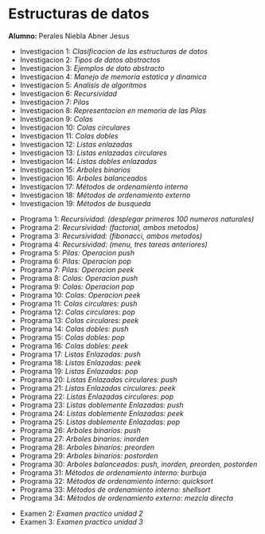<h1>Estructuras de datos</h1>
<b>Alumno: </b>Perales Niebla Abner Jesus
<ul>
  <li b>Investigacion 1: </b> <i> Clasificacion de las estructuras de datos</i>
  <li b>Investigacion 2: </b> <i> Tipos de datos abstractos</i>
  <li b>Investigacion 3: </b> <i> Ejemplos de dato abstracto</i>
  <li b>Investigacion 4: </b> <i> Manejo de memoria estatica y dinamica</i>
  <li b>Investigacion 5: </b> <i> Analisis de algoritmos</i>
  <li b>Investigacion 6: </b> <i> Recursividad</i>
  <li b>Investigacion 7: </b> <i> Pilas</i>
  <li b>Investigacion 8: </b> <i> Representacion en memoria de las Pilas</i>
  <li b>Investigacion 9: </b> <i> Colas</i>
  <li b>Investigacion 10: </b> <i> Colas circulares</i>
  <li b>Investigacion 11: </b> <i> Colas dobles</i>
  <li b>Investigacion 12: </b> <i> Listas enlazadas</i>
  <li b>Investigacion 13: </b> <i> Listas enlazadas circulares</i>
  <li b>Investigacion 14: </b> <i> Listas dobles enlazadas</i>
  <li b>Investigacion 15: </b> <i> Arboles binarios</i>
  <li b>Investigacion 16: </b> <i> Arboles balanceados</i>
  <li b>Investigacion 17: </b> <i> Métodos de ordenamiento interno</i>
  <li b>Investigacion 18: </b> <i> Métodos de ordenamiento externo</i>
  <li b>Investigacion 19: </b> <i> Métodos de busqueda</i>
</ul>

<ul>
  <li b>Programa 1: </b> <i> Recursividad: (desplegar primeros 100 numeros naturales)</i>
  <li b>Programa 2: </b> <i> Recursividad: (factorial, ambos metodos)</i>
  <li b>Programa 3: </b> <i> Recursividad: (fibonacci, ambos metodos)</i>
  <li b>Programa 4: </b> <i> Recursividad: (menu, tres tareas anteriores)</i>
  <li b>Programa 5: </b> <i> Pilas: Operacion push</i>
  <li b>Programa 6: </b> <i> Pilas: Operacion pop</i>
  <li b>Programa 7: </b> <i> Pilas: Operacion peek</i>
  <li b>Programa 8: </b> <i> Colas: Operacion push</i>
  <li b>Programa 9: </b> <i> Colas: Operacion pop</i>
  <li b>Programa 10: </b> <i> Colas: Operacion peek</i>
  <li b>Programa 11: </b> <i> Colas circulares: push</i>
  <li b>Programa 12: </b> <i> Colas circulares: pop</i>
  <li b>Programa 13: </b> <i> Colas circulares: peek</i>
  <li b>Programa 14: </b> <i> Colas dobles: push</i>
  <li b>Programa 15: </b> <i> Colas dobles: pop</i>
  <li b>Programa 16: </b> <i> Colas dobles: peek</i>
  <li b>Programa 17: </b> <i> Listas Enlazadas: push</i>
  <li b>Programa 18: </b> <i> Listas Enlazadas: peek</i>
  <li b>Programa 19: </b> <i> Listas Enlazadas: pop</i>
  <li b>Programa 20: </b> <i> Listas Enlazadas circulares: push</i>
  <li b>Programa 21: </b> <i> Listas Enlazadas circulares: peek</i>
  <li b>Programa 22: </b> <i> Listas Enlazadas circulares: pop</i>
  <li b>Programa 23: </b> <i> Listas doblemente Enlazadas: push</i>
  <li b>Programa 24: </b> <i> Listas doblemente Enlazadas: peek</i>
  <li b>Programa 25: </b> <i> Listas doblemente Enlazadas: pop</i>
  <li b>Programa 26: </b> <i> Arboles binarios: push</i>
  <li b>Programa 27: </b> <i> Arboles binarios: inorden</i>
  <li b>Programa 28: </b> <i> Arboles binarios: preorden</i>
  <li b>Programa 29: </b> <i> Arboles binarios: postorden</i>
  <li b>Programa 30: </b> <i> Arboles balanceados: push, inorden, preorden, postorden</i>
  <li b>Programa 31: </b> <i> Métodos de ordenamiento interno: burbuja</i>
  <li b>Programa 32: </b> <i> Métodos de ordenamiento interno: quicksort</i>
  <li b>Programa 33: </b> <i> Métodos de ordenamiento interno: shellsort</i>
  <li b>Programa 34: </b> <i> Métodos de ordenamiento externo: mezcla directa</i>
</ul>

<ul>
  <li b>Examen 2: </b> <i> Examen practico unidad 2</i>
  <li b>Examen 3: </b> <i> Examen practico unidad 3</i>
</ul>
